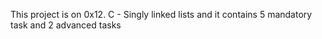 This project is on 0x12. C - Singly linked lists and it contains 5 mandatory task and 2 advanced tasks
